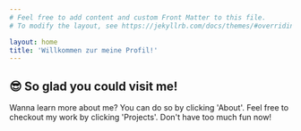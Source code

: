 ```yaml
---
# Feel free to add content and custom Front Matter to this file.
# To modify the layout, see https://jekyllrb.com/docs/themes/#overriding-theme-defaults

layout: home
title: 'Willkommen zur meine Profil!'
---
```


## 😎 So glad you could visit me!

Wanna learn more about me? You can do so by clicking 'About'. Feel free to checkout my work by clicking 'Projects'. Don't have too much fun now!

